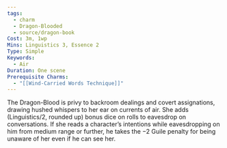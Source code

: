 ```yaml
---
tags:
  - charm
  - Dragon-Blooded
  - source/dragon-book
Cost: 3m, 1wp
Mins: Linguistics 3, Essence 2
Type: Simple
Keywords:
  - Air
Duration: One scene
Prerequisite Charms:
  - "[[Wind-Carried Words Technique]]"
---
```

The Dragon-Blood is privy to backroom dealings and covert assignations, drawing hushed whispers to her ear on currents of air. She adds (Linguistics/2, rounded up) bonus dice on rolls to eavesdrop on conversations. If she reads a character’s intentions while eavesdropping on him from medium range or further, he takes the −2 Guile penalty for being unaware of her even if he can see her.